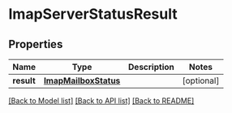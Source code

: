 # ImapServerStatusResult

## Properties
Name | Type | Description | Notes
------------ | ------------- | ------------- | -------------
**result** | [**ImapMailboxStatus**](ImapMailboxStatus) |  | [optional] 

[[Back to Model list]](../README#documentation-for-models) [[Back to API list]](../README#documentation-for-api-endpoints) [[Back to README]](../README)



